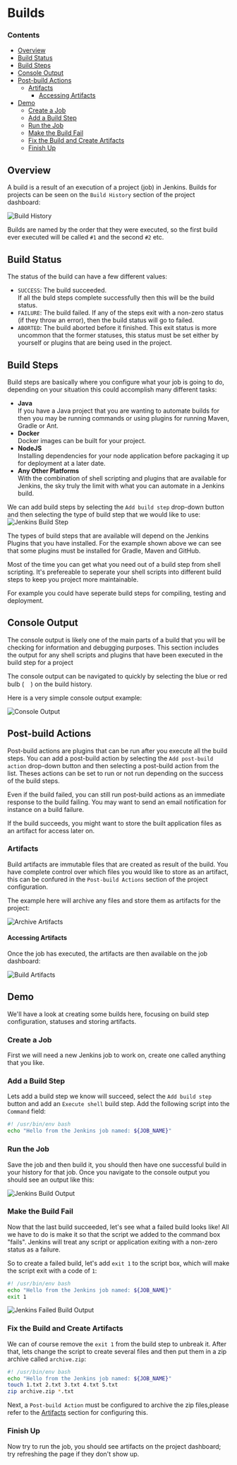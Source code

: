 # Builds
<!--TOC_START-->
### Contents
- [Overview](#overview)
- [Build Status](#build-status)
- [Build Steps](#build-steps)
- [Console Output](#console-output)
- [Post-build Actions](#postbuild-actions)
	- [Artifacts](#artifacts)
		- [Accessing Artifacts](#accessing-artifacts)
- [Demo](#demo)
	- [Create a Job](#create-a-job)
	- [Add a Build Step](#add-a-build-step)
	- [Run the Job](#run-the-job)
	- [Make the Build Fail](#make-the-build-fail)
	- [Fix the Build and Create Artifacts](#fix-the-build-and-create-artifacts)
	- [Finish Up](#finish-up)

<!--TOC_END-->
## Overview
A build is a result of an execution of a project (job) in Jenkins.
Builds for projects can be seen on the `Build History` section of the project dashboard:

![Build History](https://lh3.googleusercontent.com/06Et4v1n-eC5_Dq67LiI-pct1crrXtrKypg6AyVgY_gkfoU3jWxxykNHOJNen6BTMwSZlu1GnhPUrrJYCBDQapCzrQScK4hcslMQ1GIH5c19Mz0d3At_BgIUdcysyxaOQos7AoUPyWGUqtxLi-BIZdaqdKMbXdkUqNDCW7y8I8cEwSfIMf_3_O0sMQUiCAq8J0vPxlPM9FNqtbl8h0BTeLBDHed5WrXiOOHq8lllflcD85rbI0xP5XA1dbHet_-QCIA3wE6p2f6XECtZfYUC7JcCEvBXleXQrT4Ijal_Efxfqw4n3v71OTd53Au6JGS8gkVKIghSBjAdH6mafTyRv7_b9i5CD6izk3Q6E3wzHgyGS8shRQPt1__YjsE9jnFoTTktwxui9h2_7jGn5RxBf1Oz-mnXJKkXAi3Y_GF5oErfp3-GBTtORZ1NZ6MfgB6c8dlCNUOg_rUKalQN3fk18XB2mqW_nHzujSxIv6GRmFuLJYJ8yCfQPJhDsxpOhjIt26tqqKqD5tW4ooiEGsk-xxyS1VDK-wi0-bFRubjlDP_5IPbEU-9sJEswE_XnOKMNk03xQT1TLl7iirpJrPr12KaoZqsgBqO3itSVLbu9eJRziYIHl5_Pfab9gDO2oApzHCbBjgWZ9OXO6LjJEio6BwL3KKyPWIrUn5Iw2R6kJorIgCOMMaPUpwAjCKxujK8XTwJxcELlNm7si6PHlowJ8juJjcTZIn4W_kRhmuP1YOppD_iO=w422-h189-no)

Builds are named by the order that they were executed, so the first build ever executed will be called `#1` and the second `#2` etc.

## Build Status
The status of the build can have a few different values:
- `SUCCESS`: The build succeeded.  
    If all the buld steps complete successfully then this will be the build status.
- `FAILURE`: The build failed.
    If any of the steps exit with a non-zero status (if they throw an error), then the build status will go to failed.
- `ABORTED`: The build aborted before it finished.
    This exit status is more uncommon that the former statuses, this status must be set either by yourself or plugins that are being used in the project.

## Build Steps
Build steps are basically where you configure what your job is going to do, depending on your situation this could accomplish many different tasks:
- **Java**  
    If you have a Java project that you are wanting to automate builds for then you may be running commands or using plugins for running Maven, Gradle or Ant.
- **Docker**  
    Docker images can be built for your project.
- **NodeJS**  
    Installing dependencies for your node application before packaging it up for deployment at a later date.
- **Any Other Platforms**  
    With the combination of shell scripting and plugins that are available for Jenkins, the sky truly the limit with what you can automate in a Jenkins build.

We can add build steps by selecting the `Add build step` drop-down button and then selecting the type of build step that we would like to use:
![Jenkins Build Step](https://lh3.googleusercontent.com/ZRxHQq1C74_u6-gG6oQuLoVU8L8ufBx8dhQFjS_zZcdDXDc83vimAQfSVTdw3wsUiMaWcQeYzju0Y4NfhuVgZE8dOZLizz4EWzm5wWfluFteD3tr2dLJLttVi_tVaEGVMSP9JXC_Q7hXdam3p7iShcudrCi8t7pInBeWes88K8C4Ekk9ZwJQedhW3H8ar9qLM3SdwJAEc9DLm9Z1Mwi9ypGD82tjz5H13WGtJhWpUX0zJTvauTzI_2zUUOhUWFr9qqS21h7ASQRopc2RQxGuUgNd-LCGo9gVUqBblEYFj0_yYB9OTNqu1ap1OTEiU06drBUJ6Ls_iw_tih6fTyWzc-RTfZJ5jWcFSLcnmKGx4r5GsXXIIQTfhuu02SOGVZn4ozN75q9-60MV_QZ5e3PDmxsRff28t3NrmIDnLJMGC833rPwuYsshkzNjdaJBb-cwOfsifwZmLfPddhJ7dMsR-NcH_DdNZN4d0dldKFHnAvj-Vgq2H-UMdK8KVzz2UwkHbp6x-dqehbejJv5_toiEgV_tPL-6fIJGJFFkKunvSRQ3TFDpHKTf6E0W4pFg-f6nFAYayeiIV3CGA-tCOkmOR2Y4DtjDFghCAaec22yzxCEq-wj12f_gea0ju7NVwjTjFD8b7B2t15Ai9b2veVAMjIUlzMDM_goMIZHplR4StbZgCEBNb7tX8rymow_36wPO5y3tTxYMiASGgm09DQ2GSBFUoDMaMZAoDsOdQMaJQ6alsdSF=w1165-h721-no)

The types of build steps that are available will depend on the Jenkins Plugins that you have installed.
For the example shown above we can see that some plugins must be installed for Gradle, Maven and GitHub.

Most of the time you can get what you need out of a build step from shell scripting.
It's prefereable to seperate your shell scripts into different build steps to keep you project more maintainable.

For example you could have seperate build steps for compiling, testing and deployment.

## Console Output
The console output is likely one of the main parts of a build that you will be checking for information and debugging purposes.
This section includes the output for any shell scripts and plugins that have been executed in the build step for a project

The console output can be navigated to quickly by selecting the blue or red bulb (<img height="15" src="https://lh3.googleusercontent.com/B5jJbglc5X61XbXAWK_puHwoxjVsVpcTTEToSTGRHN1W_qavtCcVSCYjwZ1k9KcAJb_28ZULWCxN6YhxgkS7B3pSC6XjxHlU2qAAaD2N6z40xjj91UrsNzC_K3qQfwuv6ZsjTA37BdXSE_FIvfjiYBtebgKuxa44MvUbqvN7A8fgbrEICgQhvWkcwb4gsMDq7EY52krPyxjbkkeZODDeJTtc27kon-ZXEfLke1ov57n5TbqedC0wa87xlFoVLw2avme3I2YNlCxfw5b5fJ-YJ_YN1QDOwpUFOMVh8tOxM6YBqtD-dVIMzGNvI3irTpFUrBXPSzCnd9WP4uNUR5v2B-5BIM1w6JdIPaObPmm89pXrqLy0UYsGctfUqd4Y6SN372rEv8ZiIVt8mYqZmg6d3D-MU3xMf32nSmR2UFkaG6IYwGT2w-y-zuLJU179iiHRsXF9NQzNL5cUfkjgWc1VL3s81wfZGBO81WwzAcXx1Tgiw4hLaGw9xUV2at0NZksfOJHdzOGqcIV5sEzFlL3sYU6xftnINZxUDR4vaPaF1xuegUZWHQxFg3bp5Sag7VQ-b2OqoO2j1I46f-ikzqkX4GzYvORjLgceAJ4mLuXURt9A5QdzrvdC7LBo43bwctj3UckEllx89iwcNTURkOE6a6DDcVXu7LRWt-tikGoKgE1lB0SyHlcF2teB9qhIawT7bguRn1fUckUAiDnF-eYa_Js1oCzNf2bRaeVIBrWlXCSvtZd2=w22-h20-no">) on the build history.

Here is a very simple console output example:

![Console Output](https://lh3.googleusercontent.com/EFczWADmtwqLjlr0XEd4iTNjDM4asKOhaeyhB_cQSFqGmK8vwxuFyY9AOXZVU-O_lHDHfaL1f8b7TCcIRze8-A9Svgb_F4ozuMLJG7qtuOr-jCTe_i2e6MZfEYuUEMPVOCLe269Lxuz0duZLjlV6nHHBBHKaQ7HBBGihUKe-kQ1dQuG2_mb7c1lGaSaVQNwFkwUDYggTYFMp09ypVltK8cUEtw02JsN4aWfbbnK9ze3xHI75LsIq1w3ot8AYB9xjW7gL30audvGa0VCtAQr1-5wk-3bR1QGdX1bBcJS2Jtd-Zur9FI6ZEtna-4cDRAvi-cyssk5tmFVN_GbiejMb-dSAn1r3O5t7Ay7jmEqdkypUqQtbcQhTO2y_5MHUhqaBKaecFgZ9OT3zVk37ArOklrJY_mwJp4f1w2bvfbOw_mKzufNWWt-2x0CgChEfvteOSukiRmyYCJaoYa3AVfhQRHlSZ7WJV2bUQABWtngz-A1r8W40dyZ4UM6AFQqW7uUWfj36iOWkvE4SEd-smcL4L0HUr0kglBdL4PT0YQSTVVADkRI2TQeuR-OhfiwStaKFezGbMIRVNmy1_O5O0dS-HRyo89zTCLzAeM4xS1MZM187f11aaeilzlAKYWmc5bnz1Dd-kZ0WkGv_skyI5cobOSH7v936MlEsa7lhJMsXWm59KXygAkyPhKsSKmUUormqI4CSVmZp8OPs4rqIVsPbYbhZ6Knb4hquwNWMmOfT_mIB58-h=w543-h198-no)

## Post-build Actions
Post-build actions are plugins that can be run after you execute all the build steps.
You can add a post-build action by selecting the `Add post-build action` drop-down button and then selecting a post-build action from the list.
Theses actions can be set to run or not run depending on the success of the build steps.

Even if the build failed, you can still run post-build actions as an immediate response to the build failing.
You may want to send an email notification for instance on a build failure.

If the build succeeds, you might want to store the built application files as an artifact for access later on.

### Artifacts
Build artifacts are immutable files that are created as result of the build.
You have complete control over which files you would like to store as an artifact, this can be confured in the `Post-build Actions` section of the project configuration.

The example here will archive any files and store them as artifacts for the project:

![Archive Artifacts](https://lh3.googleusercontent.com/baKKp5oEBI9JVNkw4ykyjB5nFTeAFXJFok5_TtOkD8I0ksIdzoFqYdpbquOmTXQIMiHiS9PKic31rc8yOAvL5Sjr0Ocm6w4j-PewjYjwkRdEvw3mo9gKoKu560h_bZSIb7QUu4UY_nwMihnX9FHJ-rKORN8Sfay3iLMpEJlu3XnaYwxz2grbsY5eYcEClLmGH9lq1mJoBdjpPxYkkmbQu8B7-XQH01nvS3-j0XO76DqlpWxRYFI61K79SEdNLq2oRVXQ8T1d2X0f9nXriso0O5Rjo7H6YtJ8G5hQPBR5dSpwedGkfbfodz2dCt9PHpFRfAeodmYxBYTfVc07OKgqW5_kqqX5-fGIlqBu4-oU2suzqtY3ECw7L2tgB4XClGE2aS6sXT2mALP4KCUy7MqVbcRmlPXbMTJgAxe5n7gMiAM8z2Hsaif60D8HcFfC6TQmRTAUBc6H9vru0zW5avtaVv5ypnp50rWpdx6EjkoMLEhPleH0H15a_jvfAMFNWoEnJ8JImC9jxknviKYavsGwRwqN90GT6josfKEDsaU0DiAlWVuTPVKx1mFWUaog8m_kHyW8huguk4by60YCRRaFGYLu3mLuMTvcnuQqtkd29OqALpq5TNXNeHRbl9gEmak0Z6PepmAloKNsdOIGYtusXXn0tgZTcmdBidIbP_au4KQBBMfcQsVzfxa8BARKSx9dMOq9aMUwMQ2YjiAIY2hWBGaK6pcv1aF02sKEU-wZA2dL2Att=w1161-h276-no)

#### Accessing Artifacts
Once the job has executed, the artifacts are then available on the job dashboard:

![Build Artifacts](https://lh3.googleusercontent.com/Petsj_ebr2qS3OZXyPfCwg79KEn7kfX8MtINz8Wg2asgJUfgNADgcR0HSmBdVRi3Qo_NIm9CQQBn8hzDtK2cpywJqyP6Gu6EoMjne6vkBBAT3O34bKYuPC64l44jQqIiHEJ73T3oi6CeVsUnvkABw_2O0m9q2wS13zVulXCnEVg2tKYPXZPQyFbtgxBriH-Ls94v-hvCBQl4_oWCIZbiqDbBh8Qnhek3W5X3F81baUMXX2mF2IRxUKagOcN2DC_on10bWjKmwCkiBcqk5eSwz-igaF1Gu8n_O1buVFy-xKnf2gMdKskjjl3PrkrqPyD1kq4W_1LOCpuY08Wa7BXT2CE6qgMfRsiBvyiwvr0_QmhyH8JxKAQjyJkfdTYlziBbte9ayPe9hqvu-H8BylON0YKDC3qvcgC6P5npgqZLbK9iXeittZMfE4lF4WWIJUggMxXViELa_ehI9-D0cDPYV7cM5h4Pq67AGO4R8mD4J5baGE7OoXs6DVBvfjPLAh8YGvV2TAhb7aRgU1DFGjzBv1uwQm9zQ7BM0N-51aRjSW6lthX2glngNXSWYbmbPW71itdBehgETOGZiH9agydzkASB4xi0tCAmaMwTTTNbI8BW8yh-zGPvZDumX8nZHL4Pch6UXdFeKhI8oUq-S5WiF1LQ0k8xy3oc_PLRlVsCyohckB_RzYd5XjdGJNRIlOzXov_cDHJqhybLJFJedgpkg7G4_Dxw3EKOn4qHfr9aKNmNRhmp=w443-h355-no)

## Demo
We'll have a look at creating some builds here, focusing on build step configuration, statuses and storing artifacts.

### Create a Job
First we will need a new Jenkins job to work on, create one called anything that you like.

### Add a Build Step
Lets add a build step we know will succeed, select the `Add build step` button and add an `Execute shell` build step.
Add the following script into the `Command` field:
```bash
#! /usr/bin/env bash
echo "Hello from the Jenkins job named: ${JOB_NAME}"
```

### Run the Job
Save the job and then build it, you should then have one successful build in your history for that job.
Once you navigate to the console output you should see an output like this:

![Jenkins Build Output](https://lh3.googleusercontent.com/on72Ii9CCkQQTuiFmNWmvH61TpBvYY9DfNVnfQXTv7iYMd_MpdSDtB2PGlkUhyt95dW8Z3WxcaVu9VjGHpEB_x5YamliFBhLNJaUtJXY8YY4RoiZxOyOzRSMpwUSW9sm1s-pY7SoP0DreTJ7oNbXw3USXP9zL0tXLr-WEdNdjs66c_RrZ_TJDEWHiccdCoenU9ciMquW44xQUpMjnfOg96CHEcsu2kBezWlTNlFU_mgNt7J2kysgLqU1eE1ehzwfDxgDBOwKEji6dXatbjasXK8ZtPpYOPydrfV0QdBV4vZSLvBWTeHf7Y4x4deUOQ1oCILJrRqLQ7l0SYX9WNl838HlYMDs9-UN950CDCXLWN1x9yxTdPlOfQtcr-5Bzj_H8IMPGqI-Tp0p3Kp-MEXFV5tlZkrst32bCb1s1pBnbmH4RqG78AvtWmJmNJ-iovJTJG2ExDoNRpR-MK0odJu2iEqWRI3YUrBxdfkdM364kKrkEfbfW7wPYZP3lJeowDLmrdszAjNrdXUacseTmQh4V5NvKufZC6ejDKO8zw5DV6AOtNoE7Xd8nGF53OMUEb9C-0fzhVZ2cfRWTcbrHMTSlV7JJlR6EHtXguoiH0BnDcMq-NzY0V0Hux47TCmANOf3-zpUohQfasMsA7SooPaISghRh30M_awTPdgOvN8nPtyQZSCUwbgC4OO3pLqgR0J6-mNaA-S7t9pm1WY8Wue3b_0FWLh426cwfXzs_7AK4kjmR2Dc=w613-h311-no)

### Make the Build Fail
Now that the last build succeeded, let's see what a failed build looks like!
All we have to do is make it so that the script we added to the command box "fails".
Jenkins will treat any script or application exiting with a non-zero status as a failure.

So to create a failed build, let's add `exit 1` to the script box, which will make the script exit with a code of `1`:

```bash
#! /usr/bin/env bash
echo "Hello from the Jenkins job named: ${JOB_NAME}"
exit 1
```
![Jenkins Failed Build Output](https://lh3.googleusercontent.com/5rPAcgdY778iHOfaNey8PqLVOesYfu3ZqDMZfuNgAnsbJFrQqbYHEqBpFIsv2HtDLJ7qT3mqAbldXj3mlx33B5tKaaw4dJz7NWbS8NqIp8LeWRmAl7TMX3wQDjEBDkKCLkrbIlM9lv71fMFccRXNzfvK5Oo3U6Gb7uoxbUZlSiHE-pIFPdsdn8vCQOuBsa4NSzJBxa1254SlMCgyaa79p0zdmdfHT44q8uanIavA4Hc3aX-tw1IP66AfiVDlhBUfSbmHRYtRIZ-oR3j9FJkauzoZ_qR81J8eKW8ifNCQifA4MEQHIdRVTykaW6hJBbjMguXOwWyUL17nG3sKjZYPGKfRLQKdsaw1Q6AohSTRmcyBAt8biSd7sC_aDmEePf66-QH2KAZLjkgOovFTzqwwgj6gF7dsYGhNC1TSKZ_S07X-xU9DCD1Jkgume5hR-zFm2HtFXFQY48PgvLEVdaZPuswxcGtchQUCxSF7zyO4wHYfNzDgpd4aBs0zOeqmlYIqGTy6WeEgimy8xLAXJme-hMO2pJ_QpKepbqMlA3hft2cfIqQNJ90skfMx0TMi31hC02sX4LYZgt7MvyvhIFYU3eBz5VtEM5B1qUKSPcHvZqSW99EZT3UxMXjDsTeZFDMUp2dUhZVAEc5VAmox7aG4YazJIDnp9g835xhddqHoi_19OohuUMdR81o8Mbzj4SzusKG4j7AWuFjrgP4aeul-QGhJ_yLaGYrCAKI3Sfx3ipG9zeMM=w617-h356-no)

### Fix the Build and Create Artifacts 
We can of course remove the `exit 1` from the build step to unbreak it.
After that, lets change the script to create several files and then put them in a zip archive called `archive.zip`:

```bash
#! /usr/bin/env bash
echo "Hello from the Jenkins job named: ${JOB_NAME}"
touch 1.txt 2.txt 3.txt 4.txt 5.txt
zip archive.zip *.txt
```

Next, a `Post-build Action` must be configured to archive the zip files,please refer to the [Artifacts](#artifacts) section for configuring this.

### Finish Up
Now try to run the job, you should see artifacts on the project dashboard; try refreshing the page if they don't show up.
